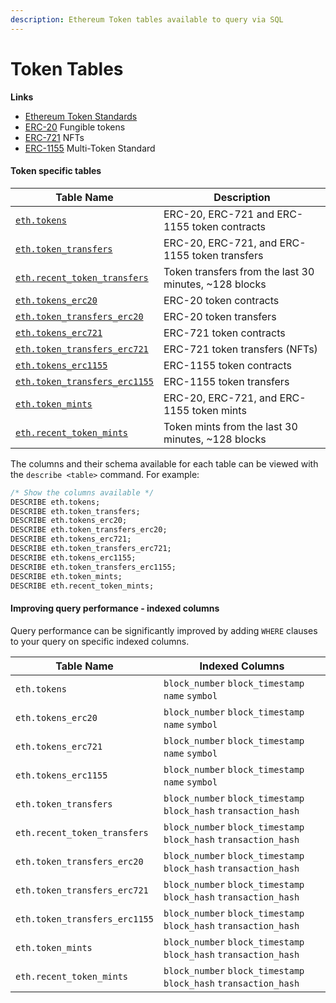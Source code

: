 ```yaml
---
description: Ethereum Token tables available to query via SQL
---
```


# Token Tables

**Links**

* [Ethereum Token Standards](https://ethereum.org/en/developers/docs/standards/tokens/)
* [ERC-20](https://ethereum.org/en/developers/docs/standards/tokens/erc-20/) Fungible tokens
* [ERC-721](https://ethereum.org/en/developers/docs/standards/tokens/erc-721/) NFTs
* [ERC-1155](https://ethereum.org/en/developers/docs/standards/tokens/erc-1155/) Multi-Token Standard

#### Token specific tables

| Table Name                                                        | Description                                            |
| ----------------------------------------------------------------- | ------------------------------------------------------ |
| [`eth.tokens`](eth.tokens.md)                                     | ERC-20, ERC-721 and ERC-1155 token contracts           |
| [`eth.token_transfers`](eth.token\_transfers.md)                  | ERC-20, ERC-721, and ERC-1155 token transfers          |
| [`eth.recent_token_transfers`](eth.recent\_token\_transfers.md)   | Token transfers from the last 30 minutes, \~128 blocks |
| [`eth.tokens_erc20`](eth.tokens\_erc20.md)                        | ERC-20 token contracts                                 |
| [`eth.token_transfers_erc20`](eth.token\_transfers\_erc20.md)     | ERC-20 token transfers                                 |
| [`eth.tokens_erc721`](eth.tokens\_erc721.md)                      | ERC-721 token contracts                                |
| [`eth.token_transfers_erc721`](eth.token\_transfers\_erc721.md)   | ERC-721 token transfers (NFTs)                         |
| [`eth.tokens_erc1155`](eth.tokens\_erc1155.md)                    | ERC-1155 token contracts                               |
| [`eth.token_transfers_erc1155`](eth.token\_transfers\_erc1155.md) | ERC-1155 token transfers                               |
| [`eth.token_mints`](eth.token\_mints.md)                          | ERC-20, ERC-721, and ERC-1155 token mints              |
| [`eth.recent_token_mints`](eth.token\_mints.md)                   | Token mints from the last 30 minutes, \~128 blocks     |

The columns and their schema available for each table can be viewed with the `describe <table>` command. For example:

```sql
/* Show the columns available */
DESCRIBE eth.tokens;
DESCRIBE eth.token_transfers;
DESCRIBE eth.tokens_erc20;
DESCRIBE eth.token_transfers_erc20;
DESCRIBE eth.tokens_erc721;
DESCRIBE eth.token_transfers_erc721;
DESCRIBE eth.tokens_erc1155;
DESCRIBE eth.token_transfers_erc1155;
DESCRIBE eth.token_mints;
DESCRIBE eth.recent_token_mints;
```

#### Improving query performance - indexed columns

Query performance can be significantly improved by adding `WHERE` clauses to your query on specific indexed columns.

| Table Name                    | Indexed Columns                                                  |
| ----------------------------- | ---------------------------------------------------------------- |
| `eth.tokens`                  | `block_number` `block_timestamp` `name` `symbol`                 |
| `eth.tokens_erc20`            | `block_number` `block_timestamp` `name` `symbol`                 |
| `eth.tokens_erc721`           | `block_number` `block_timestamp` `name` `symbol`                 |
| `eth.tokens_erc1155`          | `block_number` `block_timestamp` `name` `symbol`                 |
| `eth.token_transfers`         | `block_number` `block_timestamp` `block_hash` `transaction_hash` |
| `eth.recent_token_transfers`  | `block_number` `block_timestamp` `block_hash` `transaction_hash` |
| `eth.token_transfers_erc20`   | `block_number` `block_timestamp` `block_hash` `transaction_hash` |
| `eth.token_transfers_erc721`  | `block_number` `block_timestamp` `block_hash` `transaction_hash` |
| `eth.token_transfers_erc1155` | `block_number` `block_timestamp` `block_hash` `transaction_hash` |
| `eth.token_mints`             | `block_number` `block_timestamp` `block_hash` `transaction_hash` |
| `eth.recent_token_mints`      | `block_number` `block_timestamp` `block_hash` `transaction_hash` |
